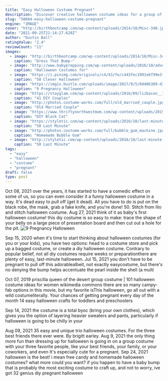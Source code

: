```yaml
---
title: "Easy Halloween Costume Pregnant"
description: "Discover creative halloween costume ideas for a group of three or four people. Also included: two ideas for duos. Are you planning to dress up with your friends in group costume this halloween? here"
slug: "50684-easy-halloween-costume-pregnant"
engine: "IMAGE"
cover: "http://birthbootcamp.com/wp-content/uploads/2014/10/Misc-340.jpg"
date: "2021-09-25T21:14:27.628Z"
author: "Dustin Ball"
ratingValue: "2.4"
reviewCount: "11"
images:
  - image: "http://birthbootcamp.com/wp-content/uploads/2014/10/Misc-340.jpg"
    caption: "Dress That Bump-"
  - image: "http://www.babyprepping.com/wp-content/uploads/2016/10/adventure_time6.jpg"
    caption: "Halloween Costumes for"
  - image: "https://i.pinimg.com/originals/c4/43/fe/c443fec1991e6f99e3fa6fbae9f6cd0a.jpg"
    caption: "50 Clever Halloween"
  - image: "https://imgix.bustle.com/uploads/image/2017/9/5/0d40b389-d373-4676-8fb8-5fba2006fdad-demon-baby.jpg?w=960&h=540&fit=crop&crop=faces&auto=format&q=70"
    caption: "9 Pregnancy Halloween"
  - image: "https://stayglam.com/wp-content/uploads/2016/09/lizbacon__12142497_551672494985978_165000184_n.jpg"
    caption: "41 DIY Couples"
  - image: "http://photos.costume-works.com/full/old_married_couple.jpg"
    caption: "Old Married Couple"
  - image: "https://www.thriftynorthwestmom.com/wp-content/uploads/2015/10/Dollarphotoclub_81148256.jpg"
    caption: "DIY Black Cat"
  - image: "https://styletic.com/wp-content/uploads/2016/10/last-minute-halloween-costumes/32-33-last-minute-halloween-costume-ideas-2.jpg"
    caption: "50 Last Minute"
  - image: "http://photos.costume-works.com/full/bubble_gum_machine.jpg"
    caption: "Homemade Bubble Gum"
  - image: "http://styletic.com/wp-content/uploads/2016/10/last-minute-halloween-costumes/34-last-minute-halloween-costume-ideas.jpg"
    caption: "50 Last Minute"
tags:
  - "easy"
  - "halloween"
  - "costume"
  - "pregnant"
draft: false
type: post
---
```


Oct 08, 2021 over the years, it has started to have a comedic effect on some of us, so you can even consider it a funny halloween costume in a way. It's dead easy to pull off (get it  dead). All you have to do is put on the black robe, the mask, grab a fake knife, and you're done! 50. Stitch from lilo and stitch halloween costume. Aug 27, 2021 think of it as baby's first halloween costume! this diy costume is so easy to make: trace the shape of your belly on a large piece of presentation board and then cut out a hole for the pit.
![9 Pregnancy Halloween](https://imgix.bustle.com/uploads/image/2017/9/5/0d40b389-d373-4676-8fb8-5fba2006fdad-demon-baby.jpg?w=960&h=540&fit=crop&crop=faces&auto=format&q=70 "9 Pregnancy Halloween")

Sep 15, 2020 when it&#39;s time to start thinking about halloween costumes (for you or your kids), you have two options: head to a costume store and pick up a bagged costume, or create a diy halloween costume. Contrary to popular belief, not all diy costumes require weeks or preparationthere are plenty of easy, last-minute halloween. Jul 15, 2021 you don&#39;t have to be pregnant to pull off this adorablealbeit, not exactly easycostume, but there&#39;s no denying the bump helps accentuate the pearl inside the shell (a multi
<!--inArticleAds-->

<!--galleryOne-->

Oct 07, 2019 priscilla queen of the desert group costume | 101 halloween costume ideas for women wikimedia commons there are so many campy-fab options in this movie, but my favorite isThis halloween, go all out with a wild costumeliterally.  Your chances of getting pregnant every day of the month 14 easy halloween crafts for toddlers and preschoolers
<!--inArticleAds-->

<!--galleryTwo-->

Sep 14, 2021 the costume is a total byoc (bring your own clothes), which gives you the option of layering heavier sweaters and pants, particularly if halloween is going to be chilly in your
<!--galleryThree-->

Aug 09, 2021 35 easy and unique trio halloween costumes. For the three best friends there ever were. By brigitt earley. Aug 9, 2021 the only thing more fun than dressing up for halloween is going in on a group costume with your three favorite people, like your best friends, your family, or your coworkers, and even  It's especially cute for a pregnant. Sep 24, 2021 halloween is the best! i mean free candy and homemade halloween costumes? what more could you want? if you happen to have a baby bump that is probably the most exciting costume to craft up, and not to worry, ive got 32 genius diy pregnant halloween